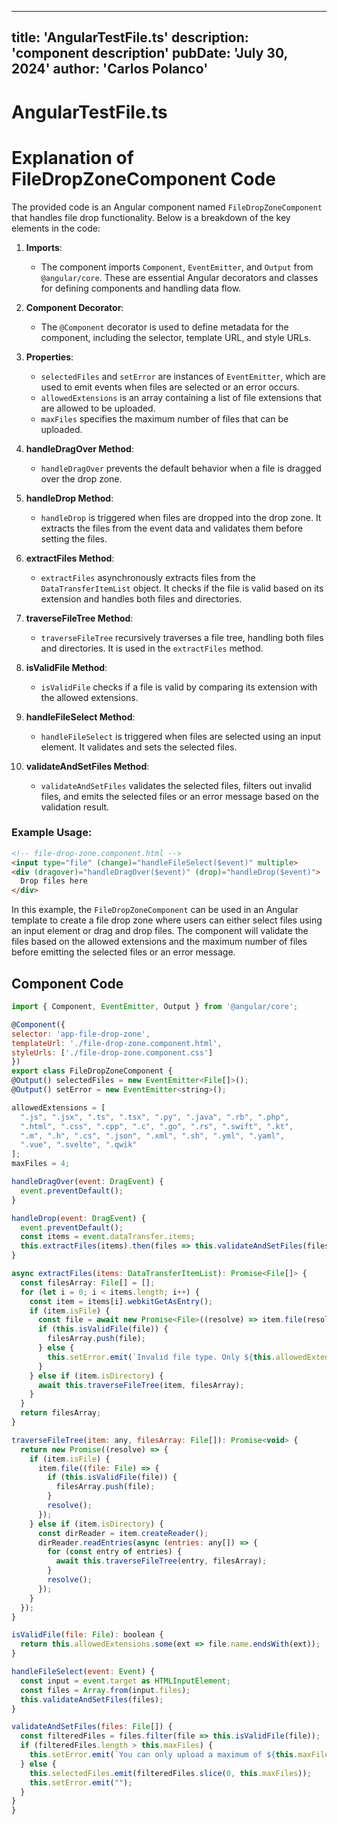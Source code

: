 ---
  title: 'AngularTestFile.ts'
  description: 'component description'
  pubDate: 'July 30, 2024'
  author: 'Carlos Polanco'
  ---
  
  
  
  # AngularTestFile.ts
  # Explanation of FileDropZoneComponent Code

The provided code is an Angular component named `FileDropZoneComponent` that handles file drop functionality. Below is a breakdown of the key elements in the code:

1. **Imports**:
   - The component imports `Component`, `EventEmitter`, and `Output` from `@angular/core`. These are essential Angular decorators and classes for defining components and handling data flow.

2. **Component Decorator**:
   - The `@Component` decorator is used to define metadata for the component, including the selector, template URL, and style URLs.

3. **Properties**:
   - `selectedFiles` and `setError` are instances of `EventEmitter`, which are used to emit events when files are selected or an error occurs.
   - `allowedExtensions` is an array containing a list of file extensions that are allowed to be uploaded.
   - `maxFiles` specifies the maximum number of files that can be uploaded.

4. **handleDragOver Method**:
   - `handleDragOver` prevents the default behavior when a file is dragged over the drop zone.

5. **handleDrop Method**:
   - `handleDrop` is triggered when files are dropped into the drop zone. It extracts the files from the event data and validates them before setting the files.

6. **extractFiles Method**:
   - `extractFiles` asynchronously extracts files from the `DataTransferItemList` object. It checks if the file is valid based on its extension and handles both files and directories.

7. **traverseFileTree Method**:
   - `traverseFileTree` recursively traverses a file tree, handling both files and directories. It is used in the `extractFiles` method.

8. **isValidFile Method**:
   - `isValidFile` checks if a file is valid by comparing its extension with the allowed extensions.

9. **handleFileSelect Method**:
   - `handleFileSelect` is triggered when files are selected using an input element. It validates and sets the selected files.

10. **validateAndSetFiles Method**:
    - `validateAndSetFiles` validates the selected files, filters out invalid files, and emits the selected files or an error message based on the validation result.

### Example Usage:
```html
<!-- file-drop-zone.component.html -->
<input type="file" (change)="handleFileSelect($event)" multiple>
<div (dragover)="handleDragOver($event)" (drop)="handleDrop($event)">
  Drop files here
</div>
```

In this example, the `FileDropZoneComponent` can be used in an Angular template to create a file drop zone where users can either select files using an input element or drag and drop files. The component will validate the files based on the allowed extensions and the maximum number of files before emitting the selected files or an error message.
  
  ## Component Code
  ```jsx
  import { Component, EventEmitter, Output } from '@angular/core';

@Component({
  selector: 'app-file-drop-zone',
  templateUrl: './file-drop-zone.component.html',
  styleUrls: ['./file-drop-zone.component.css']
})
export class FileDropZoneComponent {
  @Output() selectedFiles = new EventEmitter<File[]>();
  @Output() setError = new EventEmitter<string>();

  allowedExtensions = [
    ".js", ".jsx", ".ts", ".tsx", ".py", ".java", ".rb", ".php",
    ".html", ".css", ".cpp", ".c", ".go", ".rs", ".swift", ".kt",
    ".m", ".h", ".cs", ".json", ".xml", ".sh", ".yml", ".yaml",
    ".vue", ".svelte", ".qwik"
  ];
  maxFiles = 4;

  handleDragOver(event: DragEvent) {
    event.preventDefault();
  }

  handleDrop(event: DragEvent) {
    event.preventDefault();
    const items = event.dataTransfer.items;
    this.extractFiles(items).then(files => this.validateAndSetFiles(files));
  }

  async extractFiles(items: DataTransferItemList): Promise<File[]> {
    const filesArray: File[] = [];
    for (let i = 0; i < items.length; i++) {
      const item = items[i].webkitGetAsEntry();
      if (item.isFile) {
        const file = await new Promise<File>((resolve) => item.file(resolve));
        if (this.isValidFile(file)) {
          filesArray.push(file);
        } else {
          this.setError.emit(`Invalid file type. Only ${this.allowedExtensions.join(", ")} files are allowed.`);
        }
      } else if (item.isDirectory) {
        await this.traverseFileTree(item, filesArray);
      }
    }
    return filesArray;
  }

  traverseFileTree(item: any, filesArray: File[]): Promise<void> {
    return new Promise((resolve) => {
      if (item.isFile) {
        item.file((file: File) => {
          if (this.isValidFile(file)) {
            filesArray.push(file);
          }
          resolve();
        });
      } else if (item.isDirectory) {
        const dirReader = item.createReader();
        dirReader.readEntries(async (entries: any[]) => {
          for (const entry of entries) {
            await this.traverseFileTree(entry, filesArray);
          }
          resolve();
        });
      }
    });
  }

  isValidFile(file: File): boolean {
    return this.allowedExtensions.some(ext => file.name.endsWith(ext));
  }

  handleFileSelect(event: Event) {
    const input = event.target as HTMLInputElement;
    const files = Array.from(input.files);
    this.validateAndSetFiles(files);
  }

  validateAndSetFiles(files: File[]) {
    const filteredFiles = files.filter(file => this.isValidFile(file));
    if (filteredFiles.length > this.maxFiles) {
      this.setError.emit(`You can only upload a maximum of ${this.maxFiles} files.`);
    } else {
      this.selectedFiles.emit(filteredFiles.slice(0, this.maxFiles));
      this.setError.emit("");
    }
  }
}
  ```
  